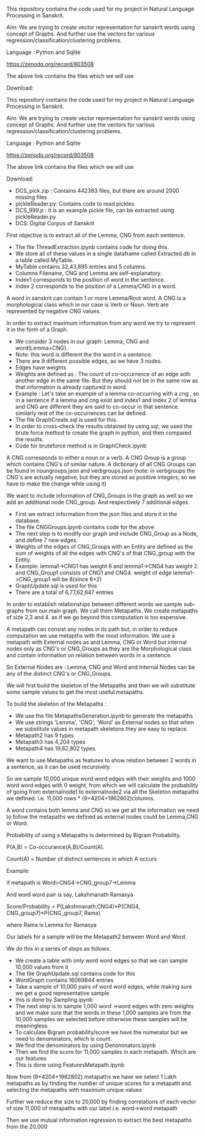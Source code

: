 

This repository contains the code used for my project in Natural Language Processing in Sanskrit.

Aim: We are trying to create vector representation for sanskrit words using concept of Graphs. And further use the vectors for various regression/classification/clustering problems.

Language : Python and Sqlite

https://zenodo.org/record/803508

The above link contains the files which we will use

Download:

This repository contains the code used for my project in Natural Language Processing in Sanskrit.

Aim: We are trying to create vector representation for sanskrit words using concept of Graphs. And further use the vectors for various regression/classification/clustering problems.

Language : Python and Sqlite

https://zenodo.org/record/803508

The above link contains the files which we will use

Download:

- DCS\_pick.zip : Contains 442383 files, but there are around 2000         missing files
- pickleReader.py: Contains code to read pickles
- DCS\_999.p : it is an example pickle file, can be extracted using pickleReader.py
- DCS: Digital Corpus of Sanskrit

First objective is to extract all of the Lemma, CNG from each sentence.

- The file ThreadExtraction.ipynb contains code for doing this.
- We store all of these values in a single dataframe called         Extracted.db in a table called MyTable.
- MyTable contains 32,43,895 entries and 5 columns.
- Columns Filename, CNG and Lemma are self-explanatory.
- Index1 corresponds to the position of word in the sentence.
- Index 2 corresponds to the position of a Lemma/CNG in a word.

A word in sanskrit can contain 1 or more Lemma/Root word. A CNG is a morphological class which in our case is Verb or Noun. Verb are represented by negative CNG values.

In order to extract maximum information from any word we try to represent it in the form of a Graph.

- We consider 3 nodes in our graph: Lemma, CNG and word(Lemma+CNG).
- Note: this word is different the the word in a sentence.
- There are 9 different possible edges, as we have 3 nodes.
- Edges have weights
- Weights are defined as : The count of co-occurrence of an edge with another edge in the same file. But they should not be in the same row as that information is already captured in word.
- Example : Let&#39;s take an example of a lemma co-occurring with a cng , so in a sentence if a lemma and cng exist and index1 and index 2 of lemma and CNG are different they are said to co-occur in that sentence. similarly rest of the co-occurrences can be defined.
- The file GraphCreate.sql is used for this.
- In order to cross-check the results obtained by using sql, we used the brute force method to create the graph in python, and then compared the results.
- Code for bruteforce method is in GraphCheck.ipynb

A CNG corresponds to either a noun or a verb. A CNG Group is a group which contains CNG&#39;s of similar nature. A dictionary of all CNG Groups can be found in noungroups.json and verbgroups.json (note: in verbgroups the CNG&#39;s are actually negative, but they are stored as positive integers, so we have to make the change while using it)

We want to include information of CNG\_Groups in the graph as well so we add an additional node CNG\_group. And respectively 7 additional edges.

- First we extract information from the json files and store it in the database.
- The file CNGGroups.ipynb contains code for the above
- The next step is to modify our graph and include CNG\_Group as a Node, and define 7 new edges.
- Weights of the edges of CNG\_Groups with an Entity are defined as the sum of weights of all the edges with CNG&#39;s of that CNG\_group with the Entity.
- Example: lemma1-&gt;CNG1 has weight 6 and lemma1-&gt;CNG4 has weight 2. and CNG\_Group1 consists of CNG1 and CNG4. weight of edge         lemma1-&gt;CNG\_group1 will be 8(since 6+2)
- GraphUpdate.sql is used for this
- There are a total of 6,77,62,647 entries

In order to establish relationships between different words we sample sub-graphs from our main graph. We call them Metapaths. We create metapaths of size 2,3 and 4. as if we go beyond this computation is too expensive.

A metapath can consist any nodes in its path but, in order to reduce computation we use metapths with the most information. We use a metapath with External nodes as and Lemma, CNG or Word but internal nodes only as CNG&#39;s or CNG\_Groups as they are the Morphological class and contain information on relation between words in a sentence.

So External Nodes are : Lemma, CNG and Word and Internal Nodes can be any of the distinct CNG&#39;s or CNG\_Groups.

We will first build the skeleton of the Metapaths and then we will substitute some sample values to get the most useful metapaths.

To build the skeleton of the Metapaths :

- We use the file MetapathsGeneration.ipynb to generate the metapaths
- We use strings &#39;Lemma&#39;, &#39;CNG&#39;, &#39;Word&#39; as External nodes         so that when we substitute values in metapath skeletons they are easy         to replace.
- Metapath2 has 9 types
- Metapath3 has 4,204 types
- Metapath4 has 19,62,802 types

We want to use Metapaths as features to show relation between 2 words in a sentence, as it can be used recursively.

So we sample 10,000 unique word word edges with their weights and 1000 word word edges with 0 weight, from which we will calculate the probability of going from externalnode1 to externalnode2 via all the Skeleton metapaths we defined. i.e. 11,000 rows \* (9+4204+1962802)columns.

A word contains both lemma and CNG so we get all the information we need to follow the metapaths we defined as external nodes could be Lemma,CNG or Word.

Probability of using a Metapaths is determined by Bigram Probability.

P(A,B) = Co-occurance(A,B)/Count(A).

Count(A) = Number of distinct sentences in which A occurs

Example:

if metapath is Word&gt;CNG4-&gt;CNG\_group7-&gt;Lemma

And word word pair is say, Lakshmanath Ramasya

Score/Probability = P(Lakshmanath,CNG4)\*P(CNG4, CNG\_group7)\*P(CNG\_group7, Rama)

where Rama is Lemma for Ramasya

Our labels for a sample will be the Metapath2 between Word and Word.

We do this in a series of steps as follows:

- We create a table with only word word edges so that we can sample 10,000 values from it
- The file GraphUpdate.sql contains code for this
- WordGraph contains 16069844 entries
- Take a sample of 10,000 pairs of word word edges, while making sure we get a good representative sample
- this is done by Sampling.ipynb
- The next step is to sample 1,000 word -&gt;word edges with zero weights and we make sure that the words in these 1,000 samples are from the 10,000 samples we selected before otherwise these samples will be meaningless
- To calculate Bigram probability/score we have the numerator but we need to denominators, which is count.
- We find the denominators by using Denominators.ipynb
- Then we find the score for 11,000 samples in each metapath. Which are our features
- This is done using FeaturesMetapath.ipynb

Now from (9+4204+1962802) metapaths we have we select 1 Lakh metapaths as by finding the number of unique scores for a metapath and selecting the metapaths with maximum unique values

Further we reduce the size to 20,000 by finding correlations of each vector of size 11,000 of metapaths with our label i.e. word-&gt;word metapath

Then we use mutual information regression to extract the best metapaths from the 20,000

